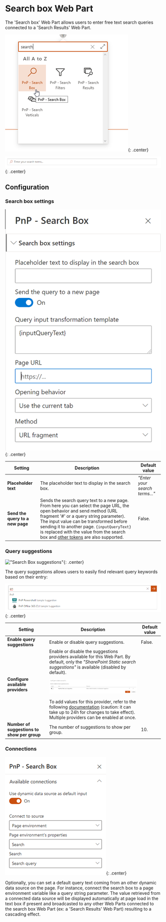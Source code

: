 # Search box Web Part

The 'Search box' Web Part allows users to enter free text search queries connected to a 'Search Results' Web Part.

!["pnp Search Box Web Part"](../../assets/webparts/search-box/search_box_wp_picker.png){: .center}

!["pnp Search Box Web Part"](../../assets/webparts/search-box/search_box_wp_default.png){: .center}

## Configuration

### Search box settings

!["Search Box settings"](../../assets/webparts/search-box/search_box_settings.png){: .center}

| Setting | Description | Default value |
| ------- |---------------- | ---------- |
| **Placeholder text** | The placeholder text to display in the search box. | _"Enter your search terms..."_
| **Send the query to a new page** | Sends the search query text to a new page. From here you can select the page URL, the open behavior and send method (URL fragment '#' or a query string parameter). The input value can be transformed before sending it to another page. `{inputQueryText}` is replaced with the value from the search box and [other tokens](../search-results/tokens.md) are also supported. | False.

### Query suggestions

!["Search Box suggestions"](../../assets/webparts/search-box/search_box_suggestions){: .center}

The query suggestions allows users to easily find relevant query keywords based on their entry:

!["Search Box suggestions"](../../assets/webparts/search-box/suggestions_demo.png){: .center}

| Setting | Description | Default value |
| ------- |---------------- | ---------- |
|**Enable query suggestions**| Enable or disable query suggestions. | False.
|**Configure available providers** | Enable or disable the suggestions providers available for this Web Part. By default, only the _"SharePoint Static search suggestions"_ is available (disabled by default). <p align="center">[!["Configure available providers"](../../assets/webparts/search-box/suggestions_providers_panel.png)](../../assets/webparts/search_box/suggestions_providers_panel.png)</p> To add values for this provider, refer to the following [documentation](https://docs.microsoft.com/en-us/sharepoint/search/manage-query-suggestions) (caution: it can take up to 24h for changes to take effect). Multiple providers can be enabled at once.
|**Number of suggestions to show per group**| The number of suggestions to show per group. | 10.

### Connections

!["Search Box connections"](../../assets/webparts/search-box/dynamic_data_source.png){: .center}

Optionally, you can set a default query text coming from an other dynamic data source on the page. For instance, connect the search box to a page environment variable like a query string parameter. The value retrieved from a connected data source will be displayed automatically at page load in the text box if present and broadcasted to any other Web Parts connected to the search box Web Part (ex: a 'Search Results' Web Part) resulting to a cascading effect.
